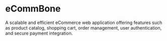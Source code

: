 # eCommBone
A scalable and efficient eCommerce web application offering features such as product catalog, shopping cart, order management, user authentication, and secure payment integration.
